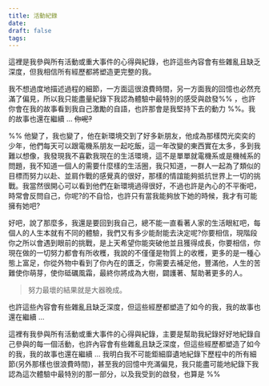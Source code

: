 ```yaml
---
title: 活動紀錄
date: 
draft: false
tags:
---
```

這裡是我參與所有活動或重大事件的心得與紀錄，也許這些內容會有些雜亂且缺乏深度，但我相信所有經歷都將塑造更完整的我。

我不想過度地描述過程的細節，一方面這很浪費時間，另一方面我的回憶也必然充滿了偏見，所以我只能盡量紀錄下我認為體驗中最特別的感受與啟發%% ，也許你會在我的故事看到我自己激勵的自語，也許那會是我堅持下去的動力 %%。我的故事也還在繼續 ... ~~你呢?~~


%% 
他變了，我也變了，他在新環境交到了好多新朋友，他成為那樣閃光奕奕的少年，他們每天可以跟電機系朋友一起吃飯，這一年改變的東西實在太多，多到我難以想像，我發現我不喜歡我現在的生活環境，這不是單單就電機系或是機械系的問題，我不知道一個人的需要什麼樣的生活圈，我只知道，一群人一起為了類似的目標而努力以赴、並肩作戰的感覺真的很好，那樣的情誼能夠抵抗世界上一切的挑戰。我當然很開心可以看到他們在新環境過得很好，不過也許是內心的不平衡吧，時常會反問自己，你呢?的不自恰，也許只有當我能夠放下她的時候，我才有可能擁有她吧?

好吧，說了那麼多，我還是要回到我自己，總不能一直看著人家的生活眼紅吧，每個人的人生本就有不同的體驗，我們又有多少能耐能去決定呢?你要相信，現階段你之所以會遇到眼前的挑戰，是上天希望你能突破他並且獲得成長，你要相信，你現在做的一切努力都會有所收穫，我說的不僅僅是物質上的收穫，更多的是一種心態上富足，你從外物中看到了你內在的匱乏，你需要去補足他，豐滿他，人生的苦難使你萌芽，使你砥礪風霜，最終你將成為大樹，闢護著、幫助著更多的人。

>努力最壞的結果就是大器晚成。


也許這些內容會有些雜亂且缺乏深度，但這些經歷都塑造了如今的我，我的故事也還在繼續 ...

這裡有我參與所有活動或重大事件的心得與紀錄，主要是幫助我紀錄好好地紀錄自己參與的每一個活動，也許內容會有些雜亂且缺乏深度，但這些經歷都塑造了如今的我，我的故事也還在繼續 ...
我明白我不可能鉅細靡遺地紀錄下歷程中的所有細節(另外那樣也很浪費時間)，甚至我的回憶中充滿偏見，我只能盡可能地紀錄下我認為這次體驗中最特別的那一部分，以及我受到的啟發，也算是 %%